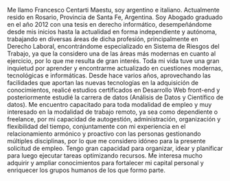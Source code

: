 Me llamo Francesco Centarti Maestu, soy argentino e italiano. Actualmente resido en Rosario, Provincia de Santa Fe, Argentina.
Soy Abogado graduado en el año 2012 con una tesis en derecho informático, desempeñándome desde mis inicios hasta la actualidad en forma independiente y autónoma, trabajando en diversas áreas de dicha profesión, principalmente en Derecho Laboral, encontrándome especializado en Sistema de Riesgos del Trabajo, ya que la considero una de las áreas más modernas en cuanto al ejercicio, por lo que me resulta de gran interés.
Toda mi vida tuve una gran inquietud por aprender y encontrarme actualizado en cuestiones modernas, tecnológicas e informáticas. Desde hace varios años, aprovechando las facilidades que aportan las nuevas tecnologías en la adquisición de conocimientos, realicé estudios certificados en Desarrollo Web front-end y posteriormente estudié la carrera de datos (Análisis de Datos y Científico de datos).
Me encuentro capacitado para toda modalidad de empleo y muy interesado en la modalidad de trabajo remoto, ya sea como dependiente o freelance, por mi capacidad de autogestión, administración, organización y flexibilidad del tiempo, conjuntamente con mi experiencia en el relacionamiento armónico y proactivo con las personas gestionando múltiples disciplinas, por lo que me considero idóneo para la presente solicitud de empleo.
Tengo gran capacidad para organizar, idear y planificar para luego ejecutar tareas optimizando recursos. Me interesa mucho adquirir y ampliar conocimientos para fortalecer mi capital personal y enriquecer los grupos humanos de los que formo parte.
